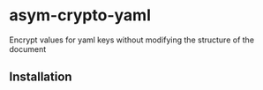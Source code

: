 # asym-crypto-yaml

Encrypt values for yaml keys without modifying the structure of the document

Installation
------------